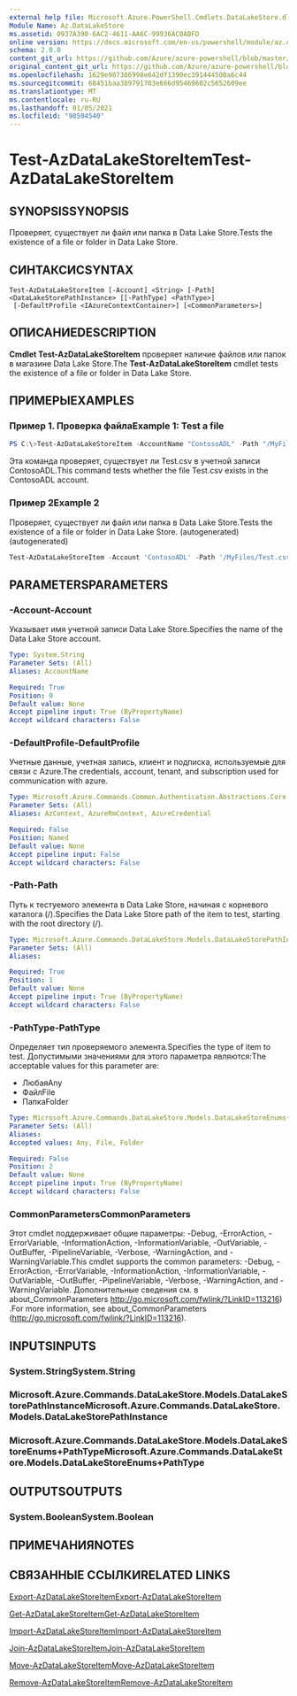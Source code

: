 ```yaml
---
external help file: Microsoft.Azure.PowerShell.Cmdlets.DataLakeStore.dll-Help.xml
Module Name: Az.DataLakeStore
ms.assetid: 0937A390-6AC2-4611-AA6C-99936AC0ABFD
online version: https://docs.microsoft.com/en-us/powershell/module/az.datalakestore/test-azdatalakestoreitem
schema: 2.0.0
content_git_url: https://github.com/Azure/azure-powershell/blob/master/src/DataLakeStore/DataLakeStore/help/Test-AzDataLakeStoreItem.md
original_content_git_url: https://github.com/Azure/azure-powershell/blob/master/src/DataLakeStore/DataLakeStore/help/Test-AzDataLakeStoreItem.md
ms.openlocfilehash: 1629e987386998e642df1390ec391444500a6c44
ms.sourcegitcommit: 68451baa389791703e666d95469602c5652609ee
ms.translationtype: MT
ms.contentlocale: ru-RU
ms.lasthandoff: 01/05/2021
ms.locfileid: "98504540"
---
```

# <span data-ttu-id="dff8a-101">Test-AzDataLakeStoreItem</span><span class="sxs-lookup"><span data-stu-id="dff8a-101">Test-AzDataLakeStoreItem</span></span>

## <span data-ttu-id="dff8a-102">SYNOPSIS</span><span class="sxs-lookup"><span data-stu-id="dff8a-102">SYNOPSIS</span></span>
<span data-ttu-id="dff8a-103">Проверяет, существует ли файл или папка в Data Lake Store.</span><span class="sxs-lookup"><span data-stu-id="dff8a-103">Tests the existence of a file or folder in Data Lake Store.</span></span>

## <span data-ttu-id="dff8a-104">СИНТАКСИС</span><span class="sxs-lookup"><span data-stu-id="dff8a-104">SYNTAX</span></span>

```
Test-AzDataLakeStoreItem [-Account] <String> [-Path] <DataLakeStorePathInstance> [[-PathType] <PathType>]
 [-DefaultProfile <IAzureContextContainer>] [<CommonParameters>]
```

## <span data-ttu-id="dff8a-105">ОПИСАНИЕ</span><span class="sxs-lookup"><span data-stu-id="dff8a-105">DESCRIPTION</span></span>
<span data-ttu-id="dff8a-106">**Cmdlet Test-AzDataLakeStoreItem** проверяет наличие файлов или папок в магазине Data Lake Store.</span><span class="sxs-lookup"><span data-stu-id="dff8a-106">The **Test-AzDataLakeStoreItem** cmdlet tests the existence of a file or folder in Data Lake Store.</span></span>

## <span data-ttu-id="dff8a-107">ПРИМЕРЫ</span><span class="sxs-lookup"><span data-stu-id="dff8a-107">EXAMPLES</span></span>

### <span data-ttu-id="dff8a-108">Пример 1. Проверка файла</span><span class="sxs-lookup"><span data-stu-id="dff8a-108">Example 1: Test a file</span></span>
```powershell
PS C:\>Test-AzDataLakeStoreItem -AccountName "ContosoADL" -Path "/MyFiles/Test.csv"
```

<span data-ttu-id="dff8a-109">Эта команда проверяет, существует ли Test.csv в учетной записи ContosoADL.</span><span class="sxs-lookup"><span data-stu-id="dff8a-109">This command tests whether the file Test.csv exists in the ContosoADL account.</span></span>

### <span data-ttu-id="dff8a-110">Пример 2</span><span class="sxs-lookup"><span data-stu-id="dff8a-110">Example 2</span></span>

<span data-ttu-id="dff8a-111">Проверяет, существует ли файл или папка в Data Lake Store.</span><span class="sxs-lookup"><span data-stu-id="dff8a-111">Tests the existence of a file or folder in Data Lake Store.</span></span> <span data-ttu-id="dff8a-112">(autogenerated)</span><span class="sxs-lookup"><span data-stu-id="dff8a-112">(autogenerated)</span></span>

<!-- Aladdin Generated Example -->
```powershell
Test-AzDataLakeStoreItem -Account 'ContosoADL' -Path '/MyFiles/Test.csv' -PathType Any
```

## <span data-ttu-id="dff8a-113">PARAMETERS</span><span class="sxs-lookup"><span data-stu-id="dff8a-113">PARAMETERS</span></span>

### <span data-ttu-id="dff8a-114">-Account</span><span class="sxs-lookup"><span data-stu-id="dff8a-114">-Account</span></span>
<span data-ttu-id="dff8a-115">Указывает имя учетной записи Data Lake Store.</span><span class="sxs-lookup"><span data-stu-id="dff8a-115">Specifies the name of the Data Lake Store account.</span></span>

```yaml
Type: System.String
Parameter Sets: (All)
Aliases: AccountName

Required: True
Position: 0
Default value: None
Accept pipeline input: True (ByPropertyName)
Accept wildcard characters: False
```

### <span data-ttu-id="dff8a-116">-DefaultProfile</span><span class="sxs-lookup"><span data-stu-id="dff8a-116">-DefaultProfile</span></span>
<span data-ttu-id="dff8a-117">Учетные данные, учетная запись, клиент и подписка, используемые для связи с Azure.</span><span class="sxs-lookup"><span data-stu-id="dff8a-117">The credentials, account, tenant, and subscription used for communication with azure.</span></span>

```yaml
Type: Microsoft.Azure.Commands.Common.Authentication.Abstractions.Core.IAzureContextContainer
Parameter Sets: (All)
Aliases: AzContext, AzureRmContext, AzureCredential

Required: False
Position: Named
Default value: None
Accept pipeline input: False
Accept wildcard characters: False
```

### <span data-ttu-id="dff8a-118">-Path</span><span class="sxs-lookup"><span data-stu-id="dff8a-118">-Path</span></span>
<span data-ttu-id="dff8a-119">Путь к тестуемого элемента в Data Lake Store, начиная с корневого каталога (/).</span><span class="sxs-lookup"><span data-stu-id="dff8a-119">Specifies the Data Lake Store path of the item to test, starting with the root directory (/).</span></span>

```yaml
Type: Microsoft.Azure.Commands.DataLakeStore.Models.DataLakeStorePathInstance
Parameter Sets: (All)
Aliases:

Required: True
Position: 1
Default value: None
Accept pipeline input: True (ByPropertyName)
Accept wildcard characters: False
```

### <span data-ttu-id="dff8a-120">-PathType</span><span class="sxs-lookup"><span data-stu-id="dff8a-120">-PathType</span></span>
<span data-ttu-id="dff8a-121">Определяет тип проверяемого элемента.</span><span class="sxs-lookup"><span data-stu-id="dff8a-121">Specifies the type of item to test.</span></span>
<span data-ttu-id="dff8a-122">Допустимыми значениями для этого параметра являются:</span><span class="sxs-lookup"><span data-stu-id="dff8a-122">The acceptable values for this parameter are:</span></span>
- <span data-ttu-id="dff8a-123">Любая</span><span class="sxs-lookup"><span data-stu-id="dff8a-123">Any</span></span> 
- <span data-ttu-id="dff8a-124">Файл</span><span class="sxs-lookup"><span data-stu-id="dff8a-124">File</span></span> 
- <span data-ttu-id="dff8a-125">Папка</span><span class="sxs-lookup"><span data-stu-id="dff8a-125">Folder</span></span>

```yaml
Type: Microsoft.Azure.Commands.DataLakeStore.Models.DataLakeStoreEnums+PathType
Parameter Sets: (All)
Aliases:
Accepted values: Any, File, Folder

Required: False
Position: 2
Default value: None
Accept pipeline input: True (ByPropertyName)
Accept wildcard characters: False
```

### <span data-ttu-id="dff8a-126">CommonParameters</span><span class="sxs-lookup"><span data-stu-id="dff8a-126">CommonParameters</span></span>
<span data-ttu-id="dff8a-127">Этот cmdlet поддерживает общие параметры: -Debug, -ErrorAction, -ErrorVariable, -InformationAction, -InformationVariable, -OutVariable, -OutBuffer, -PipelineVariable, -Verbose, -WarningAction, and -WarningVariable.</span><span class="sxs-lookup"><span data-stu-id="dff8a-127">This cmdlet supports the common parameters: -Debug, -ErrorAction, -ErrorVariable, -InformationAction, -InformationVariable, -OutVariable, -OutBuffer, -PipelineVariable, -Verbose, -WarningAction, and -WarningVariable.</span></span> <span data-ttu-id="dff8a-128">Дополнительные сведения см. в about_CommonParameters http://go.microsoft.com/fwlink/?LinkID=113216) .</span><span class="sxs-lookup"><span data-stu-id="dff8a-128">For more information, see about_CommonParameters (http://go.microsoft.com/fwlink/?LinkID=113216).</span></span>

## <span data-ttu-id="dff8a-129">INPUTS</span><span class="sxs-lookup"><span data-stu-id="dff8a-129">INPUTS</span></span>

### <span data-ttu-id="dff8a-130">System.String</span><span class="sxs-lookup"><span data-stu-id="dff8a-130">System.String</span></span>

### <span data-ttu-id="dff8a-131">Microsoft.Azure.Commands.DataLakeStore.Models.DataLakeStorePathInstance</span><span class="sxs-lookup"><span data-stu-id="dff8a-131">Microsoft.Azure.Commands.DataLakeStore.Models.DataLakeStorePathInstance</span></span>

### <span data-ttu-id="dff8a-132">Microsoft.Azure.Commands.DataLakeStore.Models.DataLakeStoreEnums+PathType</span><span class="sxs-lookup"><span data-stu-id="dff8a-132">Microsoft.Azure.Commands.DataLakeStore.Models.DataLakeStoreEnums+PathType</span></span>

## <span data-ttu-id="dff8a-133">OUTPUTS</span><span class="sxs-lookup"><span data-stu-id="dff8a-133">OUTPUTS</span></span>

### <span data-ttu-id="dff8a-134">System.Boolean</span><span class="sxs-lookup"><span data-stu-id="dff8a-134">System.Boolean</span></span>

## <span data-ttu-id="dff8a-135">ПРИМЕЧАНИЯ</span><span class="sxs-lookup"><span data-stu-id="dff8a-135">NOTES</span></span>

## <span data-ttu-id="dff8a-136">СВЯЗАННЫЕ ССЫЛКИ</span><span class="sxs-lookup"><span data-stu-id="dff8a-136">RELATED LINKS</span></span>

[<span data-ttu-id="dff8a-137">Export-AzDataLakeStoreItem</span><span class="sxs-lookup"><span data-stu-id="dff8a-137">Export-AzDataLakeStoreItem</span></span>](./Export-AzDataLakeStoreItem.md)

[<span data-ttu-id="dff8a-138">Get-AzDataLakeStoreItem</span><span class="sxs-lookup"><span data-stu-id="dff8a-138">Get-AzDataLakeStoreItem</span></span>](./Get-AzDataLakeStoreItem.md)

[<span data-ttu-id="dff8a-139">Import-AzDataLakeStoreItem</span><span class="sxs-lookup"><span data-stu-id="dff8a-139">Import-AzDataLakeStoreItem</span></span>](./Import-AzDataLakeStoreItem.md)

[<span data-ttu-id="dff8a-140">Join-AzDataLakeStoreItem</span><span class="sxs-lookup"><span data-stu-id="dff8a-140">Join-AzDataLakeStoreItem</span></span>](./Join-AzDataLakeStoreItem.md)

[<span data-ttu-id="dff8a-141">Move-AzDataLakeStoreItem</span><span class="sxs-lookup"><span data-stu-id="dff8a-141">Move-AzDataLakeStoreItem</span></span>](./Move-AzDataLakeStoreItem.md)

[<span data-ttu-id="dff8a-142">Remove-AzDataLakeStoreItem</span><span class="sxs-lookup"><span data-stu-id="dff8a-142">Remove-AzDataLakeStoreItem</span></span>](./Remove-AzDataLakeStoreItem.md)


